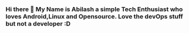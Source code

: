 ### Hi there 👋 My Name is Abilash a simple Tech Enthusiast who loves Android,Linux and Opensource. Love the devOps stuff but not a developer :D

<!--
**abimagnus/abimagnus** is a ✨ _special_ ✨ repository because its `README.md` (this file) appears on your GitHub profile.

Here are some ideas to get you started:

- 🌱 I’m currently learning DevOps
- 👯 I’m looking to collaborate on OpenSource Projects
- 📫 How to reach me: reach me 
- 😄 Pronouns: He/Positive 
-->
